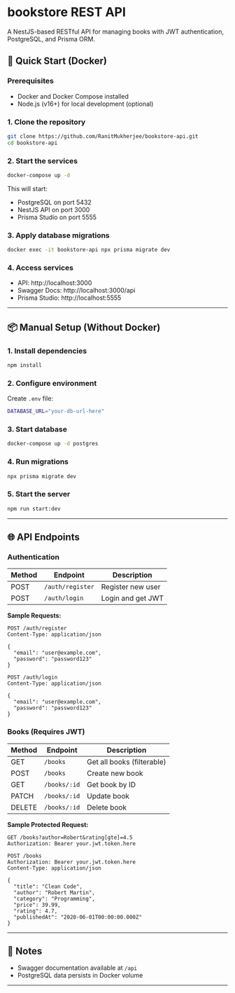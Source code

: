 # bookstore REST API

A NestJS-based RESTful API for managing books with JWT authentication, PostgreSQL, and Prisma ORM.

## 🚀 Quick Start (Docker)

### Prerequisites
- Docker and Docker Compose installed
- Node.js (v16+) for local development (optional)

### 1. Clone the repository
```bash
git clone https://github.com/RanitMukherjee/bookstore-api.git
cd bookstore-api
```

### 2. Start the services
```bash
docker-compose up -d
```

This will start:
- PostgreSQL on port 5432
- NestJS API on port 3000
- Prisma Studio on port 5555

### 3. Apply database migrations
```bash
docker exec -it bookstore-api npx prisma migrate dev
```

### 4. Access services
- API: http://localhost:3000
- Swagger Docs: http://localhost:3000/api
- Prisma Studio: http://localhost:5555

---

## 📦 Manual Setup (Without Docker)

### 1. Install dependencies
```bash
npm install
```

### 2. Configure environment
Create `.env` file:
```bash
DATABASE_URL="your-db-url-here"
```

### 3. Start database
```bash
docker-compose up -d postgres
```

### 4. Run migrations
```bash
npx prisma migrate dev
```

### 5. Start the server
```bash
npm run start:dev
```

---

## 🌐 API Endpoints

### Authentication

| Method | Endpoint       | Description          |
|--------|----------------|----------------------|
| POST   | `/auth/register` | Register new user   |
| POST   | `/auth/login`    | Login and get JWT   |

**Sample Requests:**

```http
POST /auth/register
Content-Type: application/json

{
  "email": "user@example.com",
  "password": "password123"
}
```

```http
POST /auth/login
Content-Type: application/json

{
  "email": "user@example.com",
  "password": "password123"
}
```

### Books (Requires JWT)

| Method | Endpoint       | Description          |
|--------|----------------|----------------------|
| GET    | `/books`       | Get all books (filterable) |
| POST   | `/books`       | Create new book      |
| GET    | `/books/:id`   | Get book by ID       |
| PATCH  | `/books/:id`   | Update book          |
| DELETE | `/books/:id`   | Delete book          |

**Sample Protected Request:**

```http
GET /books?author=Robert&rating[gte]=4.5
Authorization: Bearer your.jwt.token.here
```

```http
POST /books
Authorization: Bearer your.jwt.token.here
Content-Type: application/json

{
  "title": "Clean Code",
  "author": "Robert Martin",
  "category": "Programming",
  "price": 39.99,
  "rating": 4.7,
  "publishedAt": "2020-06-01T00:00:00.000Z"
}
```

---

## 📝 Notes

- Swagger documentation available at `/api`
- PostgreSQL data persists in Docker volume

---

